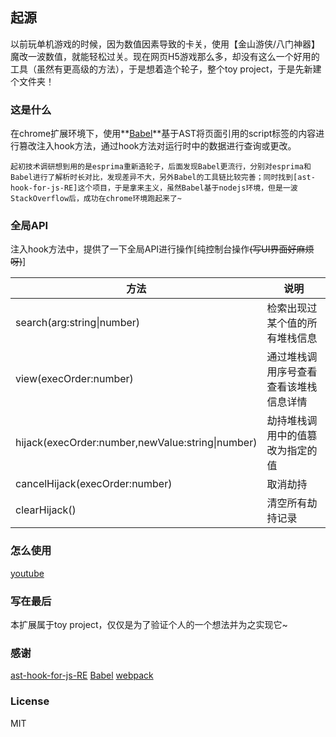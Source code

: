 ## 起源
以前玩单机游戏的时候，因为数值因素导致的卡关，使用【金山游侠/八门神器】魔改一波数值，就能轻松过关。现在网页H5游戏那么多，却没有这么一个好用的工具（虽然有更高级的方法），于是想着造个轮子，整个toy project，于是先新建个文件夹！

### 这是什么
在chrome扩展环境下，使用**[Babel](https://babeljs.io/)**基于AST将页面引用的script标签的内容进行篡改注入hook方法，通过hook方法对运行时中的数据进行查询或更改。
```
起初技术调研想到用的是esprima重新造轮子，后面发现Babel更流行，分别对esprima和Babel进行了解析时长对比，发现差异不大，另外Babel的工具链比较完善；同时找到[ast-hook-for-js-RE]这个项目，于是拿来主义，虽然Babel基于nodejs环境，但是一波StackOverflow后，成功在chrome环境跑起来了~
```
### 全局API
注入hook方法中，提供了一下全局API进行操作[纯控制台操作~~(写UI界面好麻烦呀)~~]

| 方法                                             | 说明                                   |
| ------------------------------------------------ | -------------------------------------- |
| search(arg:string\|number)                       | 检索出现过某个值的所有堆栈信息         |
| view(execOrder:number)                           | 通过堆栈调用序号查看查看该堆栈信息详情 |
| hijack(execOrder:number,newValue:string\|number) | 劫持堆栈调用中的值篡改为指定的值       |
| cancelHijack(execOrder:number)                   | 取消劫持                               |
| clearHijack()                                    | 清空所有劫持记录                       |

### 怎么使用

[youtube](https://youtu.be/pVJCagFgT2Q)



### 写在最后

本扩展属于toy project，仅仅是为了验证个人的一个想法并为之实现它~

### 感谢
[ast-hook-for-js-RE](https://github.com/CC11001100/ast-hook-for-js-RE)
[Babel](https://babeljs.io/)
[webpack](https://webpack.js.org/)

### License ###
MIT

